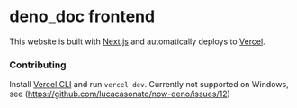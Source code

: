 # deno_doc frontend

This website is built with [Next.js](https://nextjs.org) and automatically deploys to [Vercel](https://vercel.com).

### Contributing

Install [Vercel CLI](https://vercel.com/download) and run `vercel dev`. Currently not supported on Windows, see (https://github.com/lucacasonato/now-deno/issues/12)
